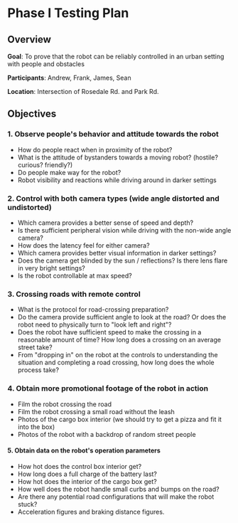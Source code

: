 # Phase I Testing Plan

## Overview
**Goal**: To prove that the robot can be reliably controlled in an urban setting with people and obstacles

**Participants**: Andrew, Frank, James, Sean

**Location**: Intersection of Rosedale Rd. and Park Rd.

## Objectives
### 1. Observe people's behavior and attitude towards the robot
* How do people react when in proximity of the robot?
* What is the attitude of bystanders towards a moving robot? (hostile? curious? friendly?)
* Do people make way for the robot?
* Robot visibility and reactions while driving around in darker settings

### 2. Control with both camera types (wide angle distorted and undistorted)
* Which camera provides a better sense of speed and depth?
* Is there sufficient peripheral vision while driving with the non-wide angle camera?
* How does the latency feel for either camera?
* Which camera provides better visual information in darker settings?
* Does the camera get blinded by the sun / reflections? Is there lens flare in very bright settings?
* Is the robot controllable at max speed?

### 3. Crossing roads with remote control
* What is the protocol for road-crossing preparation?
* Do the camera provide sufficient angle to look at the road? Or does the robot need to physically turn to "look left and right"?
* Does the robot have sufficient speed to make the crossing in a reasonable amount of time? How long does a crossing on an average street take?
* From "dropping in" on the robot at the controls to understanding the situation and completing a road crossing, how long does the whole process take?


### 4. Obtain more promotional footage of the robot in action
* Film the robot crossing the road
* Film the robot crossing a small road without the leash
* Photos of the cargo box interior (we should try to get a pizza and fit it into the box)
* Photos of the robot with a backdrop of random street people


#### 5. Obtain data on the robot's operation parameters
* How hot does the control box interior get?
* How long does a full charge of the battery last?
* How hot does the interior of the cargo box get?
* How well does the robot handle small curbs and bumps on the road?
* Are there any potential road configurations that will make the robot stuck?
* Acceleration figures and braking distance figures.